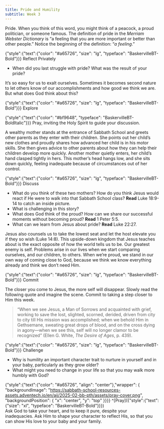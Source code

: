 ```yaml
---
title: Pride and Humility
subtitle: Week 3
---
```


Pride. When you think of this word, you might think of a peacock, a proud politician, or someone famous. The definition of pride in the _Merriam Webster Dictionary_ is “a feeling that you are more important or better than other people.” Notice the beginning of the definition: “_a feeling_.”

{"style":{"text":{"color": "#a65726", "size": "lg", "typeface": "BaskervilleBT-Bold"}}}
Reflect Privately

+ When did you last struggle with pride? What was the result of your pride?

It’s so easy for us to exalt ourselves. Sometimes it becomes second nature to let others know of our accomplishments and how good we think we are. But what does God think about this?

{"style":{"text":{"color": "#a65726", "size": "lg", "typeface": "BaskervilleBT-Bold"}}}
Explore

{"style":{"text":{"color": "#bf9648", "typeface": "BaskervilleBT-BoldItalic"}}}
Pray, inviting the Holy Spirit to guide your discussion.

A wealthy mother stands at the entrance of Sabbath School and greets other parents as they enter with their children. She points out her child’s new clothes and proudly shares how advanced her child is in his motor skills. She then gives advice to other parents about how they can help their children develop more quickly. Another mother quietly enters, her child’s hand clasped tightly in hers. This mother’s head hangs low, and she sits down quickly, feeling inadequate because of circumstances out of her control.

{"style":{"text":{"color": "#a65726", "size": "lg", "typeface": "BaskervilleBT-Bold"}}}
Discuss

+ What do you think of these two mothers? How do you think Jesus would react if He were to walk into that Sabbath School class? **Read** Luke 18:9-14 to catch an inside picture.
+ What is challenging in this story?
+ What does God think of the proud? How can we share our successful moments without becoming proud? **Read** 1 Peter 5:5.
+ What can we learn from Jesus about pride? **Read** Luke 22:27.

Jesus also counsels us to take the lowest seat and let the host elevate you if they so wish (Luke 14:8). This upside-down kingdom that Jesus teaches about is the exact opposite of how the world tells us to be. Our greatest enemy is self. Problems arise in our lives when we start comparing ourselves, and our children, to others. When we’re proud, we stand in our own way of coming close to God, because we think we know everything already and think we don’t need Him.

{"style":{"text":{"color": "#a65726", "size": "lg", "typeface": "BaskervilleBT-Bold"}}}
Commit

The closer you come to Jesus, the more self will disappear. Slowly read the following quote and imagine the scene. Commit to taking a step closer to Him this week.

> “When we see Jesus, a Man of Sorrows and acquainted with grief, working to save the lost, slighted, scorned, derided, driven from city to city till His mission was accomplished; when we behold Him in Gethsemane, sweating great drops of blood, and on the cross dying in agony—when we see this, self will no longer clamor to be recognized” (Ellen G. White, _The Desire of Ages_, p. 439).

{"style":{"text":{"color": "#a65726", "size": "lg", "typeface": "BaskervilleBT-Bold"}}}
Challenge

+ Why is humility an important character trait to nurture in yourself and in your baby, particularly as they grow older?
+ What might you need to change in your life so that you may walk more humbly with God?

{"style":{"text":{"color": "#a65726", "align": "center"},"wrapper": { "backgroundImage": "https://sabbath-school-resources-assets.adventech.io/en/aij/2025-02-bb-pth/assets/pray-cover.png", "backgroundPosition": { "x": "center", "y": "top" }}}}
^[Pray]({"style":{"text":{"size": "xl", "typeface": "BaskervilleBT-Bold"}}})\
Ask God to take your heart, and to keep it pure, despite your\
inadequacies. Ask Him to shape your character to reflect His, so that you\
can show His love to your baby and your family.